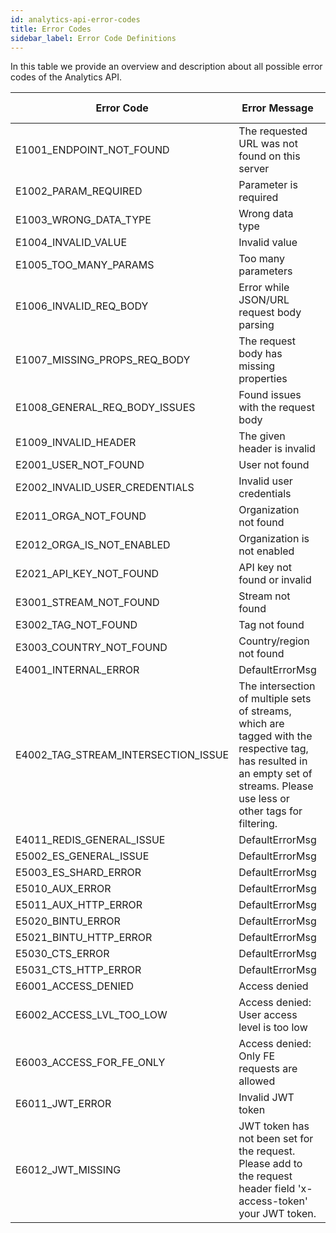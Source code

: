 ```yaml
---
id: analytics-api-error-codes
title: Error Codes
sidebar_label: Error Code Definitions
---
```


In this table we provide an overview and description about all possible error codes of the Analytics API.  

| Error Code | Error Message | HTTP Code | 
|------------|---------------|-----------| 
| E1001_ENDPOINT_NOT_FOUND | The requested URL was not found on this server | 404 | 
| E1002_PARAM_REQUIRED | Parameter is required | 400 | 
| E1003_WRONG_DATA_TYPE | Wrong data type | 400 | 
| E1004_INVALID_VALUE | Invalid value | 400 | 
| E1005_TOO_MANY_PARAMS | Too many parameters | 400 | 
| E1006_INVALID_REQ_BODY | Error while JSON/URL request body parsing | 400 | 
| E1007_MISSING_PROPS_REQ_BODY | The request body has missing properties | 422 | 
| E1008_GENERAL_REQ_BODY_ISSUES | Found issues with the request body | 403 | 
| E1009_INVALID_HEADER | The given header is invalid | 403 | 
| E2001_USER_NOT_FOUND | User not found | 404 | 
| E2002_INVALID_USER_CREDENTIALS | Invalid user credentials | 401 | 
| E2011_ORGA_NOT_FOUND | Organization not found | 404 | 
| E2012_ORGA_IS_NOT_ENABLED | Organization is not enabled | 403 | 
| E2021_API_KEY_NOT_FOUND | API key not found or invalid | 404 | 
| E3001_STREAM_NOT_FOUND | Stream not found | 404 | 
| E3002_TAG_NOT_FOUND | Tag not found | 404 | 
| E3003_COUNTRY_NOT_FOUND | Country/region not found | 404 | 
| E4001_INTERNAL_ERROR | DefaultErrorMsg | 500 | 
| E4002_TAG_STREAM_INTERSECTION_ISSUE | The intersection of multiple sets of streams, which are tagged with the respective tag, has resulted in an empty set of streams. Please use less or other tags for filtering. | 404 | 
| E4011_REDIS_GENERAL_ISSUE | DefaultErrorMsg | 500 | | E4012_REDIS_KEY_ISSUE | DefaultErrorMsg | 500 | | E5001_ES_TIMEOUT | Data request ran into timeout | 500 | 
| E5002_ES_GENERAL_ISSUE | DefaultErrorMsg | 500 | 
| E5003_ES_SHARD_ERROR | DefaultErrorMsg | 500 | 
| E5010_AUX_ERROR | DefaultErrorMsg | 500 | 
| E5011_AUX_HTTP_ERROR | DefaultErrorMsg | 500 | 
| E5020_BINTU_ERROR | DefaultErrorMsg | 500 | 
| E5021_BINTU_HTTP_ERROR | DefaultErrorMsg | 500 | 
| E5030_CTS_ERROR | DefaultErrorMsg | 500 | 
| E5031_CTS_HTTP_ERROR | DefaultErrorMsg | 500 | 
| E6001_ACCESS_DENIED | Access denied | 403 | 
| E6002_ACCESS_LVL_TOO_LOW | Access denied: User access level is too low | 403 | 
| E6003_ACCESS_FOR_FE_ONLY | Access denied: Only FE requests are allowed | 403 | 
| E6011_JWT_ERROR | Invalid JWT token | 401 | 
| E6012_JWT_MISSING | JWT token has not been set for the request. Please add to the request header field 'x-access-token' your JWT token. | 401 |